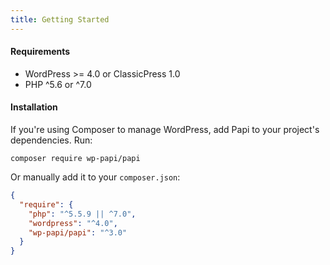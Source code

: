 ```yaml
---
title: Getting Started
---
```


#### Requirements

- WordPress >= 4.0 or ClassicPress 1.0
- PHP ^5.6 or ^7.0

#### Installation

If you're using Composer to manage WordPress, add Papi to your project's dependencies. Run:

```
composer require wp-papi/papi
```

Or manually add it to your `composer.json`:

```json
{
  "require": {
    "php": "^5.5.9 || ^7.0",
    "wordpress": "^4.0",
    "wp-papi/papi": "^3.0"
  }
}
```
